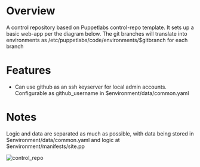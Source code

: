 

# Overview
A control repository based on Puppetlabs control-repo template. It sets up a basic web-app per the diagram below. The git branches will translate into environments as /etc/puppetlabs/code/environments/$gitbranch for each branch
# Features
- Can use github as an ssh keyserver for local admin accounts. Configurable as github_username in $environment/data/common.yaml

# Notes
Logic and data are separated as much as possible, with data being stored in $environment/data/common.yaml and logic at $environment/manifests/site.pp


![control_repo](https://user-images.githubusercontent.com/21364725/175783269-c7800a32-bf00-4c01-9d72-4b883ba452c9.png)
